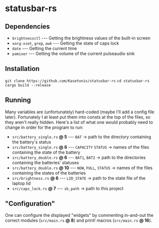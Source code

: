 # statusbar-rs

## Dependencies
* `brightnessctl` --- Getting the brightness values of the built-in screen
* `xorg-xset`, `grep`, `awk` --- Getting the state of caps lock
* `date` --- Getting the current time
* `pamixer` --- Getting the volume of the current pulseaudio sink

## Installation
`git clone https://github.com/Kasetonix/statusbar-rs`
`cd statusbar-rs`
`cargo build --release`

## Running
Many variables are (unfortunately) hard-coded (maybe I'll add a config file later). Fortunately I at least put them into consts at the top of the files, so they aren't really hidden. Here's a list of what one would probably need to change in order for the program to run:
* `src/battery_single.rs` **@ 5** --- `BAT` -> path to the directory containing the battery's status 
* `src/battery_single.rs` **@ 6** --- `CAPACITY` `STATUS` -> names of the files containing the state of the battery
* `src/battery_double.rs` **@ 6** --- `BAT1`, `BAT2` -> path to the directories containing the batteries' statuses
* `src/battery_double.rs` **@ 10** --- `NOW`, `FULL`, `STATUS` -> names of the files containing the states of the batteries
* `src/brightness.rs` **@ 6** --- `LID_STATE` -> path to the state file of the laptop lid
* `src/caps_lock.rs` **@ 7** --- `sb_path` -> path to this project

## "Configuration"
One can configure the displayed "widgets" by commenting in-and-out the correct modules (`src/main.rs` **@ 8**) and print! macros (`src/main.rs` **@ 16**).
